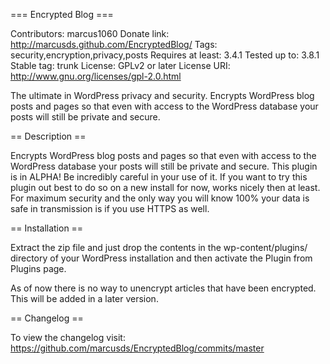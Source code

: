 === Encrypted Blog ===

Contributors: marcus1060
Donate link: http://marcusds.github.com/EncryptedBlog/
Tags: security,encryption,privacy,posts
Requires at least: 3.4.1
Tested up to: 3.8.1
Stable tag: trunk
License: GPLv2 or later
License URI: http://www.gnu.org/licenses/gpl-2.0.html

The ultimate in WordPress privacy and security. Encrypts WordPress blog posts and pages so that even with access to the WordPress database your posts will still be private and secure.

== Description ==

Encrypts WordPress blog posts and pages so that even with access to the WordPress database your posts will still be private and secure.
This plugin is in ALPHA! Be incredibly careful in your use of it.
If you want to try this plugin out best to do so on a new install for now, works nicely then at least.
For maximum security and the only way you will know 100% your data is safe in transmission is if you use HTTPS as well.

== Installation ==

Extract the zip file and just drop the contents in the wp-content/plugins/ directory of your WordPress installation and then activate the Plugin from Plugins page.

As of now there is no way to unencrypt articles that have been encrypted. This will be added in a later version.

== Changelog ==

To view the changelog visit: https://github.com/marcusds/EncryptedBlog/commits/master
